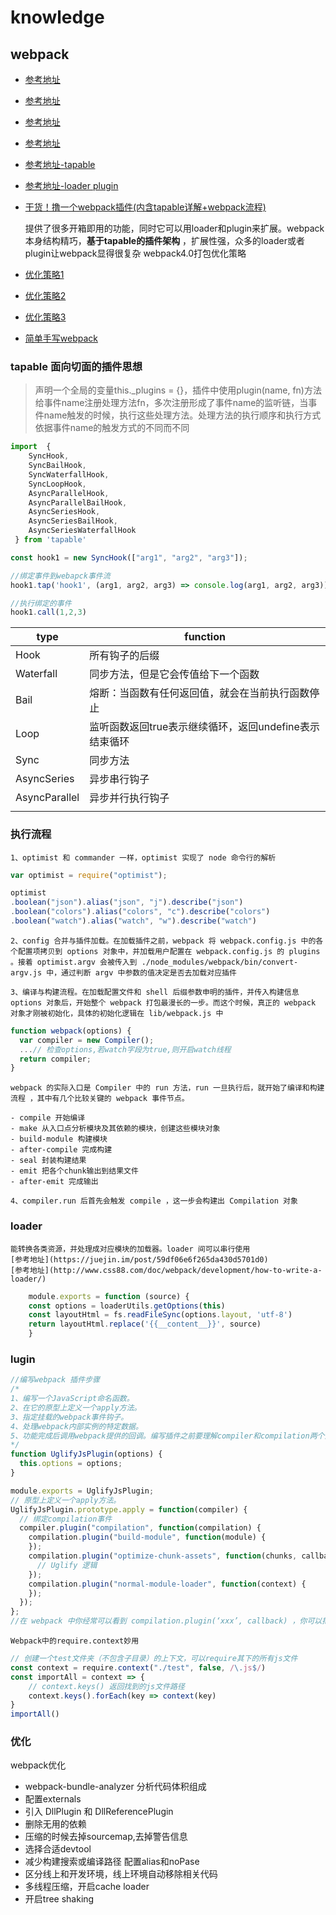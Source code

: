 # knowledge

## webpack

- [参考地址](https://fengmiaosen.github.io/2017/03/21/webpack-core-code/)
- [参考地址](https://doc.webpack-china.org/contribute/writing-a-plugin/)
- [参考地址](http://taobaofed.org/blog/2016/09/09/webpack-flow/)
- [参考地址](https://juejin.im/post/5980752ef265da3e2e56e82e)
- [参考地址-tapable](https://www.jianshu.com/p/01a606c97d76)
- [参考地址-loader plugin](https://juejin.im/post/5980752ef265da3e2e56e82e)
- [干货！撸一个webpack插件(内含tapable详解+webpack流程)](https://juejin.im/post/5beb8875e51d455e5c4dd83f)

    提供了很多开箱即用的功能，同时它可以用loader和plugin来扩展。webpack本身结构精巧，**基于tapable的插件架构** ，扩展性强，众多的loader或者plugin让webpack显得很复杂
webpack4.0打包优化策略

- [优化策略1](https://juejin.im/post/5abbc2ca5188257ddb0fae9b)
- [优化策略2](https://juejin.im/post/5ac769e7f265da237b225490)
- [优化策略3](https://juejin.im/post/5ac76a8f51882555677ecc06)
- [简单手写webpack](https://github.com/dykily/simple_webpack/blob/master/bundler.js)

### tapable 面向切面的插件思想

>声明一个全局的变量this._plugins = {}，插件中使用plugin(name, fn)方法给事件name注册处理方法fn，多次注册形成了事件name的监听链，当事件name触发的时候，执行这些处理方法。处理方法的执行顺序和执行方式依据事件name的触发方式的不同而不同

```js
import  {
    SyncHook,
    SyncBailHook,
    SyncWaterfallHook,
    SyncLoopHook,
    AsyncParallelHook,
    AsyncParallelBailHook,
    AsyncSeriesHook,
    AsyncSeriesBailHook,
    AsyncSeriesWaterfallHook
 } from 'tapable'

const hook1 = new SyncHook(["arg1", "arg2", "arg3"]);

//绑定事件到webapck事件流
hook1.tap('hook1', (arg1, arg2, arg3) => console.log(arg1, arg2, arg3)) //1,2,3

//执行绑定的事件
hook1.call(1,2,3)

```

| type | function |
| ------ | ------ |
| Hook| 所有钩子的后缀 |
| Waterfall| 同步方法，但是它会传值给下一个函数 |
| Bail| 熔断：当函数有任何返回值，就会在当前执行函数停止 |
| Loop| 监听函数返回true表示继续循环，返回undefine表示结束循环 |
| Sync| 同步方法 |
| AsyncSeries| 异步串行钩子 |
| AsyncParallel| 异步并行执行钩子 |
|   |   |

### 执行流程

    1、optimist 和 commander 一样，optimist 实现了 node 命令行的解析

```js
var optimist = require("optimist");

optimist
.boolean("json").alias("json", "j").describe("json")
.boolean("colors").alias("colors", "c").describe("colors")
.boolean("watch").alias("watch", "w").describe("watch")
```

    2、config 合并与插件加载。在加载插件之前，webpack 将 webpack.config.js 中的各个配置项拷贝到 options 对象中，并加载用户配置在 webpack.config.js 的 plugins 。接着 optimist.argv 会被传入到 ./node_modules/webpack/bin/convert-argv.js 中，通过判断 argv 中参数的值决定是否去加载对应插件

    3、编译与构建流程。在加载配置文件和 shell 后缀参数申明的插件，并传入构建信息 options 对象后，开始整个 webpack 打包最漫长的一步。而这个时候，真正的 webpack 对象才刚被初始化，具体的初始化逻辑在 lib/webpack.js 中

```js
function webpack(options) {
  var compiler = new Compiler();
  ...// 检查options,若watch字段为true,则开启watch线程
  return compiler;
}
```

    webpack 的实际入口是 Compiler 中的 run 方法，run 一旦执行后，就开始了编译和构建流程 ，其中有几个比较关键的 webpack 事件节点。

    - compile 开始编译
    - make 从入口点分析模块及其依赖的模块，创建这些模块对象
    - build-module 构建模块
    - after-compile 完成构建
    - seal 封装构建结果
    - emit 把各个chunk输出到结果文件
    - after-emit 完成输出

    4、compiler.run 后首先会触发 compile ，这一步会构建出 Compilation 对象

### loader

    能转换各类资源，并处理成对应模块的加载器。loader 间可以串行使用
    [参考地址](https://juejin.im/post/59df06e6f265da430d5701d0)
    [参考地址](http://www.css88.com/doc/webpack/development/how-to-write-a-loader/)

```js
    module.exports = function (source) {
    const options = loaderUtils.getOptions(this)
    const layoutHtml = fs.readFileSync(options.layout, 'utf-8')
    return layoutHtml.replace('{{__content__}}', source)
    }
```

### lugin

```js
//编写webpack 插件步骤
/*
1、编写一个JavaScript命名函数。
2、在它的原型上定义一个apply方法。
3、指定挂载的webpack事件钩子。
4、处理webpack内部实例的特定数据。
5、功能完成后调用webpack提供的回调。编写插件之前要理解compiler和compilation两个对象，以及webpack生命周期的各个阶段和钩子，plugin比loader强大，通过plugin你可以访问compliler和compilation过程，通过钩子拦截webpack的执行
*/
function UglifyJsPlugin(options) {
  this.options = options;
}

module.exports = UglifyJsPlugin;
// 原型上定义一个apply方法。
UglifyJsPlugin.prototype.apply = function(compiler) {
  // 绑定compilation事件
  compiler.plugin("compilation", function(compilation) {
    compilation.plugin("build-module", function(module) {
    });
    compilation.plugin("optimize-chunk-assets", function(chunks, callback) {
      // Uglify 逻辑
    });
    compilation.plugin("normal-module-loader", function(context) {
    });
  });
};
//在 webpack 中你经常可以看到 compilation.plugin(‘xxx’, callback) ，你可以把它当作是一个事件的绑定，这些事件在打包时由 webpack 来触发。
```

    Webpack中的require.context妙用

```js
// 创建一个test文件夹（不包含子目录）的上下文，可以require其下的所有js文件
const context = require.context("./test", false, /\.js$/)
const importAll = context => {
    // context.keys() 返回找到的js文件路径
    context.keys().forEach(key => context(key)
}
importAll()
```

### 优化

webpack优化

- webpack-bundle-analyzer  分析代码体积组成
- 配置externals
- 引入 DllPlugin 和 DllReferencePlugin
- 删除无用的依赖
- 压缩的时候去掉sourcemap,去掉警告信息
- 选择合适devtool
- 减少构建搜索或编译路径 配置alias和noPase
- 区分线上和开发环境，线上环境自动移除相关代码
- 多线程压缩，开启cache loader
- 开启tree shaking
